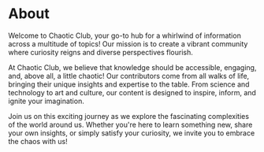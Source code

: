 # About
Welcome to Chaotic Club, your go-to hub for a whirlwind of information across a multitude of topics! Our mission is to create a vibrant community where curiosity reigns and diverse perspectives flourish.

At Chaotic Club, we believe that knowledge should be accessible, engaging, and, above all, a little chaotic! Our contributors come from all walks of life, bringing their unique insights and expertise to the table. From science and technology to art and culture, our content is designed to inspire, inform, and ignite your imagination.

Join us on this exciting journey as we explore the fascinating complexities of the world around us. Whether you're here to learn something new, share your own insights, or simply satisfy your curiosity, we invite you to embrace the chaos with us!
